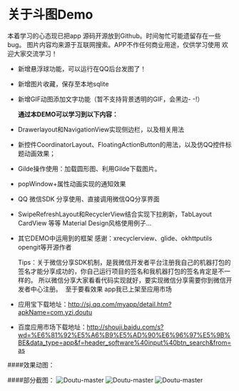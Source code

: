 # 关于斗图Demo
 本着学习的心态现已把app 源码开源放到Github。时间匆忙可能遗留存在一些bug。
图片内容均来源于互联网搜索。APP不作任何商业用途，仅供学习使用 欢迎大家交流学习！

 * 新增悬浮球功能，可以运行在QQ后台发图了！
 * 新增图片收藏，保存至本地sqlite
 * 新增GIF动图添加文字功能（暂不支持背景透明的GIF，会黑边- -!）
   
   **通过本DEMO可以学习到以下内容：**

* Drawerlayout和NavigationView实现侧边栏，以及相关用法
* 新控件CoordinatorLayout、FloatingActionButton的用法，以及仿QQ控件标题动画效果；
* Gilde操作使用：加载圆形图、利用Gilde下载图片。
* popWindow+属性动画实现的通知效果
* QQ 微信SDK 分享使用、直接调用微信QQ分享界面
* SwipeRefreshLayout和RecyclerView结合实现下拉刷新，TabLayout CardView 等等 Material Design风格使用例子...
* 其它DEMO中运用到的框架
   感谢：xrecyclerview、glide、okhttputils opengit等开源作者

   Tips：关于微信分享SDK机制，是我微信开发者平台注册我自己的机器打包的签名才能分享成功的，你自己运行项目的签名和我机器打包的签名肯定是不一样的。
   所以微信分享大家看看代码实现就好，要实现微信分享需要你到微信开发者中心注册。
  至于要看效果 app我已上架至应用市场
* 应用宝下载地址：http://sj.qq.com/myapp/detail.htm?apkName=com.yzi.doutu
* 百度应用市场下载地址：http://shouji.baidu.com/s?wd=%E6%81%92%E5%A6%B9%E5%AD%90%E6%96%97%E5%9B%BE&data_type=app&f=header_software%40input%40btn_search&from=as

####效果动图：

####部分截图：
![Doutu-master](https://github.com/yezihengok/Doutu-master/blob/master/screenshots/device-2016-11-15-162723.png)
![Doutu-master](https://github.com/yezihengok/Doutu-master/blob/master/screenshots/device-2016-11-15-164034.png)
![Doutu-master](https://github.com/yezihengok/Doutu-master/blob/master/screenshots/device-2016-11-15-164232.png)
 
